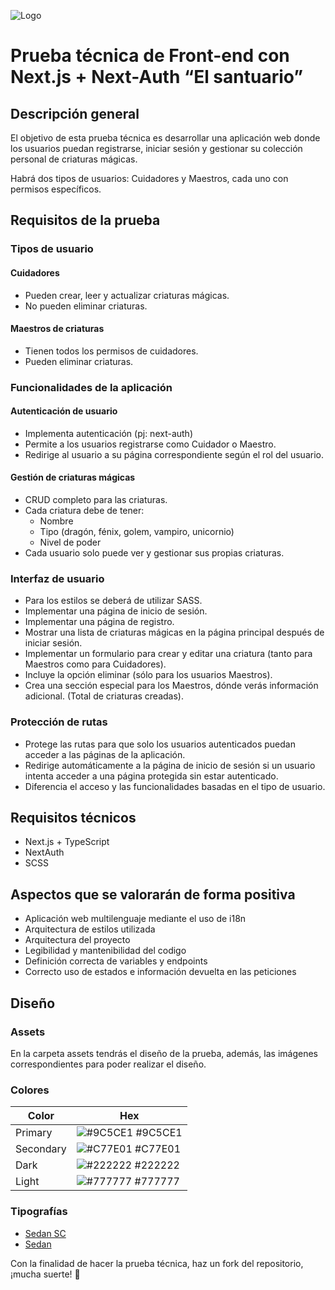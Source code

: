 
![Logo](https://dltcode.es/img/logo/DLT_TAGLINE_DARK.svg)


# Prueba técnica de Front-end con Next.js + Next-Auth “El santuario”

## Descripción general

El objetivo de esta prueba técnica es desarrollar una aplicación web donde los usuarios puedan registrarse, iniciar sesión y gestionar su colección personal de criaturas mágicas.

Habrá dos tipos de usuarios: Cuidadores y Maestros, cada uno con permisos específicos.

## Requisitos de la prueba

### Tipos de usuario

#### Cuidadores

- Pueden crear, leer y actualizar criaturas mágicas.
- No pueden eliminar criaturas.

#### Maestros de criaturas

- Tienen todos los permisos de cuidadores.
- Pueden eliminar criaturas.

### Funcionalidades de la aplicación

#### Autenticación de usuario

- Implementa autenticación (pj: next-auth)
- Permite a los usuarios registrarse como Cuidador o Maestro.
- Redirige al usuario a su página correspondiente según el rol del usuario.

#### Gestión de criaturas mágicas

- CRUD completo para las criaturas.
- Cada criatura debe de tener:
  - Nombre
  - Tipo (dragón, fénix, golem, vampiro, unicornio)
  - Nivel de poder  
- Cada usuario solo puede ver y gestionar sus propias criaturas.

### Interfaz de usuario

- Para los estilos se deberá de utilizar SASS.
- Implementar una página de inicio de sesión.
- Implementar una página de registro.
- Mostrar una lista de criaturas mágicas en la página principal después de iniciar sesión.
- Implementar un formulario para crear y editar una criatura (tanto para Maestros como para Cuidadores).
- Incluye la opción eliminar (sólo para los usuarios Maestros).
- Crea una sección especial para los Maestros, dónde verás información adicional. (Total de criaturas creadas).


### Protección de rutas

- Protege las rutas para que solo los usuarios autenticados puedan acceder a las páginas de la aplicación.
- Redirige automáticamente a la página de inicio de sesión si un usuario intenta acceder a una página protegida sin estar autenticado.
- Diferencia el acceso y las funcionalidades basadas en el tipo de usuario.

## Requisitos técnicos

- Next.js + TypeScript
- NextAuth
- SCSS

## Aspectos que se valorarán de forma positiva
- Aplicación web multilenguaje mediante el uso de i18n
- Arquitectura de estilos utilizada
- Arquitectura del proyecto
- Legibilidad y mantenibilidad del codigo
- Definición correcta de variables y endpoints
- Correcto uso de estados e información devuelta en las peticiones

## Diseño
### Assets
En la carpeta assets tendrás el diseño de la prueba, además, las imágenes correspondientes para poder realizar el diseño.
### Colores

| Color             | Hex                                                                |
| ----------------- | ------------------------------------------------------------------ |
| Primary | ![#9C5CE1](https://via.placeholder.com/10/9C5CE1?text=+) #9C5CE1 |
| Secondary | ![#C77E01](https://via.placeholder.com/10/C77E01?text=+) #C77E01 |
| Dark | ![#222222](https://via.placeholder.com/10/222222?text=+) #222222 |
| Light | ![#777777](https://via.placeholder.com/10/777777?text=+) #777777 |

### Tipografías
* [Sedan SC](https://fonts.google.com/specimen/Sedan+SC?query=seda)
* [Sedan](https://fonts.google.com/specimen/Sedan?query=seda)

Con la finalidad de hacer la prueba técnica, haz un fork del repositorio, ¡mucha suerte! 🙌

